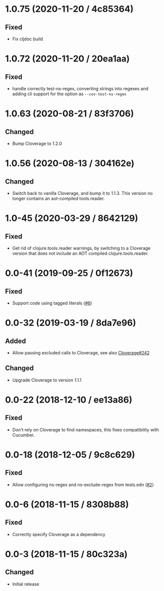 # 1.0.75 (2020-11-20 / 4c85364)

## Fixed

- Fix cljdoc build

# 1.0.72 (2020-11-20 / 20ea1aa)

## Fixed

- handle correctly test-ns-regex, converting strings into regexes and
  adding cli support for the option as `--cov-test-ns-regex`

# 1.0.63 (2020-08-21 / 83f3706)

## Changed

- Bump Cloverage to 1.2.0

# 1.0.56 (2020-08-13 / 304162e)

## Changed

- Switch back to vanilla Cloverage, and bump it to 1.1.3. This version no longer
  contains an aot-compiled tools.reader.

# 1.0-45 (2020-03-29 / 8642129)

## Fixed

- Get rid of clojure.tools.reader warnings, by switching to a Cloverage version
  that does not include an AOT compiled clojure.tools.reader.

# 0.0-41 (2019-09-25 / 0f12673)

## Fixed

- Support code using tagged literals ([#6](https://github.com/lambdaisland/kaocha-cloverage/pull/6))

# 0.0-32 (2019-03-19 / 8da7e96)

## Added

- Allow passing excluded calls to Cloverage, see also [Cloverage#242](https://github.com/cloverage/cloverage/pull/242)

## Changed

- Upgrade Cloverage to version 1.1.1

# 0.0-22 (2018-12-10 / ee13a86)

## Fixed

- Don't rely on Cloverage to find namespaces, this fixes compatibility with Cucumber.

# 0.0-18 (2018-12-05 / 9c8c629)

## Fixed

- Allow configuring ns-regex and ns-exclude-regex from tests.edn ([#2](https://github.com/lambdaisland/kaocha-cloverage/pull/2))

# 0.0-6 (2018-11-15 / 8308b88)

## Fixed

- Correctly specify Cloverage as a dependency

# 0.0-3 (2018-11-15 / 80c323a)

## Changed

- Initial release